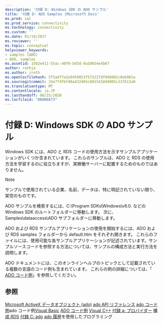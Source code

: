 ```yaml
---
description: '付録 D: Windows SDK の ADO サンプル'
title: '付録 D: ADO Samples |Microsoft Docs'
ms.prod: sql
ms.prod_service: connectivity
ms.technology: connectivity
ms.custom: ''
ms.date: 01/19/2017
ms.reviewer: ''
ms.topic: conceptual
helpviewer_keywords:
- samples [ADO]
- ADO, samples
ms.assetid: 1582e411-55ac-40f0-bd3d-9a10654e4b67
author: rothja
ms.author: jroth
ms.openlocfilehash: 5f5adffa2a9459853f573227df9d6082c8eb981e
ms.sourcegitcommit: 33e774fbf48a432485c601541840905c21f613a0
ms.translationtype: MT
ms.contentlocale: ja-JP
ms.lasthandoff: 08/25/2020
ms.locfileid: "88806673"
---
```

# <a name="appendix-d-ado-samples-in-the-windows-sdk"></a>付録 D: Windows SDK の ADO サンプル
Windows SDK には、ADO と RDS コードの使用方法を示すサンプルアプリケーションがいくつか含まれています。 これらのサンプルは、ADO と RDS の使用方法を学習するのに役立ちますが、実稼働サーバーに配置するためのものではありません。

> [!NOTE]
>  サンプルで使用されている企業、名前、データは、特に明記されていない限り、架空のものです。

 ADO サンプルを検索するには、C:\Program SDKs\Windows\v6.0. などの Windows SDK のルートフォルダーに移動します。 次に、Samples\dataaccess\ADO サブフォルダーに移動します。

 ADO および RDS サンプルアプリケーションの使用を開始するには、ADO および RDS samples フォルダーから default.htm をそれぞれ開きます。 これらのファイルには、使用可能な各サンプルアプリケーションが記述されています。サンプルソースコードを参照する方法については、サンプルの構成方法と実行方法を説明します。

 ADO ドキュメントには、このオンラインヘルプのトピックとして記載されている複数の言語のコード例も含まれています。 これらの例の詳細については、「 [ADO コード例](../../reference/ado-api/ado-code-examples.md)」を参照してください。

## <a name="see-also"></a>参照
 [Microsoft ActiveX データオブジェクト (ado)](../../microsoft-activex-data-objects-ado.md) [ado API リファレンス](../../reference/ado-api/ado-api-reference.md) [ado コード例](../../reference/ado-api/ado-code-examples.md)ado コード例[Visual Basic](../../reference/ado-api/ado-code-examples-in-visual-basic.md) [ADO コード例](../../reference/ado-api/ado-code-examples-vbscript.md) [Visual C++](../../reference/ado-api/ado-code-examples-in-visual-c.md) [付録 a: プロバイダー](./appendix-a-providers.md) [構成 RDS](../remote-data-service/configuring-rds.md) [付録 C: ado](./appendix-c-programming-with-ado.md) [ado 履歴](../ado-history.md)を使用したプログラミング